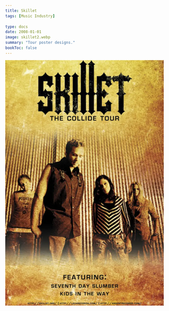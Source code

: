 ```yaml
---
title: Skillet
tags: [Music Industry]

type: docs
date: 2008-01-01
image: skillet2.webp
summary: "Tour poster designs."
bookToc: false
---
```



![](skillet1.webp)